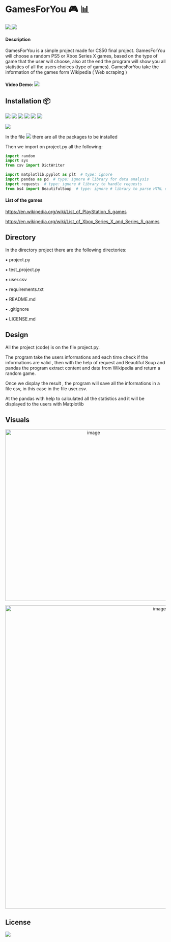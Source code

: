 # GamesForYou :video_game: :bar_chart: 

<a href="https://twitter.com/giuseppewdev"> <img src = "https://img.shields.io/twitter/url?style=social&url=https%3A%2F%2Ftwitter.com%2Fgiuseppewdev"> </a> <a href="https://dev.to/giuseppewdev"><img src="https://img.shields.io/badge/-DEV-black?logo=dev.to"></a>



#### Description
   

GamesForYou is a simple project made for CS50 final project.
GamesForYou will choose a random PS5 or Xbox Series X games, based on the type of game that the user will choose, also at the end the program will show you all statistics of all the users choices (type of games).
GamesForYou take the information of the games form Wikipedia ( Web scraping )

#### Video Demo:  <a href="https://youtu.be/EucxYjQYdQg"> <img src="https://img.shields.io/badge/-Play-f00?logo=youtube"></a> 


## Installation :package:

<a href=https://www.python.org/ ><img src="https://img.shields.io/badge/-Python-white?logo=python"></a> <a href="https://pandas.pydata.org/"><img src="https://img.shields.io/badge/-Pandas-130654?logo=pandas"></a>  <a href="https://matplotlib.org/"><img src="https://img.shields.io/badge/-Matplotlib-blue"></a>
<a href="https://www.wikipedia.org/"><img src="https://img.shields.io/badge/-Wikipedia-grey?logo=wikipedia"></a>    <a href="https://www.xbox.com/en-US/"><img src="https://img.shields.io/badge/-Xbox-107c10?logo=xbox"></a> <a href="https://www.playstation.com/en-us/"><img src="https://img.shields.io/badge/-Playstation%205-black?logo=Playstation5"></a>

<a href="https://code.visualstudio.com/"><img src="https://img.shields.io/badge/-Visual%20Studio%20Code-0098ff?logo=visualstudiocode" ></a>

In the file <a href="https://github.com/Giuseppe-Bonifati/GamesForYou/blob/main/requirements.txt"><img src="https://img.shields.io/badge/-requirements.txt-white?"></a> there are all the packages to be installed 

Then we import on project.py all the following:

```python
import random
import sys
from csv import DictWriter

import matplotlib.pyplot as plt  # type: ignore
import pandas as pd  # type: ignore # library for data analysis
import requests  # type: ignore # library to handle requests
from bs4 import BeautifulSoup  # type: ignore # library to parse HTML documents
```
#### List of the games

https://en.wikipedia.org/wiki/List_of_PlayStation_5_games

https://en.wikipedia.org/wiki/List_of_Xbox_Series_X_and_Series_S_games

## Directory

In the directory project there are the following directories:

▪️ project.py

▪️ test_project.py

▪️ user.csv

▪️ requirements.txt

▪️ README.md

▪️ .gitignore

▪️ LICENSE.md



## Design

All the project (code) is on the file project.py.

The program take the users informations and each time check if the informations are valid , then with the help of request and Beautiful Soup and pandas the program extract content and data from Wikipedia and return a random game.

Once we display the result , the program will save all the informations in a file csv, in this case in the file user.csv.

At the pandas with help to calculated all the statistics and it will be displayed to the users with Matplotlib    



## Visuals

<p align="center">
<img width="539" alt="image" src="https://user-images.githubusercontent.com/110894389/220594613-7b663c51-04a2-4b2d-977a-6128e9418569.png">
</p>

<p align="center">
<img width="953" alt="image" src="https://user-images.githubusercontent.com/110894389/220594960-b7e72bf6-52e7-4707-9650-4a3ad258809b.png">
</p>


## License

<a href="https://github.com/Giuseppe-Bonifati/GamesForYou/blob/main/LICENSE.md"><img src="https://img.shields.io/badge/license-MIT-blue"></a>
